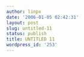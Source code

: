 ```yaml
---
author: linpx
date: '2006-01-05 02:42:31'
layout: post
slug: untitled-11
status: publish
title: UNTITLED 11
wordpress_id: '253'
---
```


  

